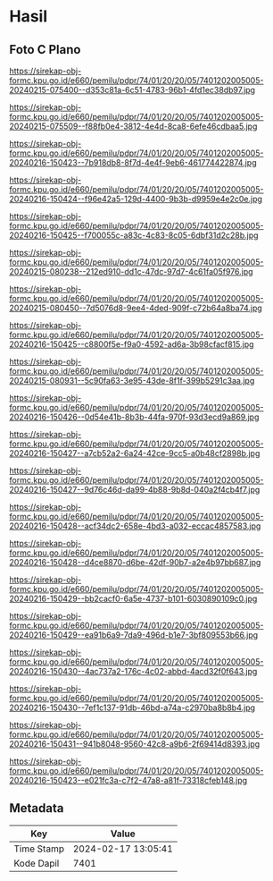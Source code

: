 # Hasil

## Foto C Plano

https://sirekap-obj-formc.kpu.go.id/e660/pemilu/pdpr/74/01/20/20/05/7401202005005-20240215-075400--d353c81a-6c51-4783-96b1-4fd1ec38db97.jpg

https://sirekap-obj-formc.kpu.go.id/e660/pemilu/pdpr/74/01/20/20/05/7401202005005-20240215-075509--f88fb0e4-3812-4e4d-8ca8-6efe46cdbaa5.jpg

https://sirekap-obj-formc.kpu.go.id/e660/pemilu/pdpr/74/01/20/20/05/7401202005005-20240216-150423--7b918db8-8f7d-4e4f-9eb6-461774422874.jpg

https://sirekap-obj-formc.kpu.go.id/e660/pemilu/pdpr/74/01/20/20/05/7401202005005-20240216-150424--f96e42a5-129d-4400-9b3b-d9959e4e2c0e.jpg

https://sirekap-obj-formc.kpu.go.id/e660/pemilu/pdpr/74/01/20/20/05/7401202005005-20240216-150425--f700055c-a83c-4c83-8c05-6dbf31d2c28b.jpg

https://sirekap-obj-formc.kpu.go.id/e660/pemilu/pdpr/74/01/20/20/05/7401202005005-20240215-080238--212ed910-dd1c-47dc-97d7-4c61fa05f976.jpg

https://sirekap-obj-formc.kpu.go.id/e660/pemilu/pdpr/74/01/20/20/05/7401202005005-20240215-080450--7d5076d8-9ee4-4ded-909f-c72b64a8ba74.jpg

https://sirekap-obj-formc.kpu.go.id/e660/pemilu/pdpr/74/01/20/20/05/7401202005005-20240216-150425--c8800f5e-f9a0-4592-ad6a-3b98cfacf815.jpg

https://sirekap-obj-formc.kpu.go.id/e660/pemilu/pdpr/74/01/20/20/05/7401202005005-20240215-080931--5c90fa63-3e95-43de-8f1f-399b5291c3aa.jpg

https://sirekap-obj-formc.kpu.go.id/e660/pemilu/pdpr/74/01/20/20/05/7401202005005-20240216-150426--0d54e41b-8b3b-44fa-970f-93d3ecd9a869.jpg

https://sirekap-obj-formc.kpu.go.id/e660/pemilu/pdpr/74/01/20/20/05/7401202005005-20240216-150427--a7cb52a2-6a24-42ce-9cc5-a0b48cf2898b.jpg

https://sirekap-obj-formc.kpu.go.id/e660/pemilu/pdpr/74/01/20/20/05/7401202005005-20240216-150427--9d76c46d-da99-4b88-9b8d-040a2f4cb4f7.jpg

https://sirekap-obj-formc.kpu.go.id/e660/pemilu/pdpr/74/01/20/20/05/7401202005005-20240216-150428--acf34dc2-658e-4bd3-a032-eccac4857583.jpg

https://sirekap-obj-formc.kpu.go.id/e660/pemilu/pdpr/74/01/20/20/05/7401202005005-20240216-150428--d4ce8870-d6be-42df-90b7-a2e4b97bb687.jpg

https://sirekap-obj-formc.kpu.go.id/e660/pemilu/pdpr/74/01/20/20/05/7401202005005-20240216-150429--bb2cacf0-6a5e-4737-b101-6030890109c0.jpg

https://sirekap-obj-formc.kpu.go.id/e660/pemilu/pdpr/74/01/20/20/05/7401202005005-20240216-150429--ea91b6a9-7da9-496d-b1e7-3bf809553b66.jpg

https://sirekap-obj-formc.kpu.go.id/e660/pemilu/pdpr/74/01/20/20/05/7401202005005-20240216-150430--4ac737a2-176c-4c02-abbd-4acd32f0f643.jpg

https://sirekap-obj-formc.kpu.go.id/e660/pemilu/pdpr/74/01/20/20/05/7401202005005-20240216-150430--7ef1c137-91db-46bd-a74a-c2970ba8b8b4.jpg

https://sirekap-obj-formc.kpu.go.id/e660/pemilu/pdpr/74/01/20/20/05/7401202005005-20240216-150431--941b8048-9560-42c8-a9b6-2f69414d8393.jpg

https://sirekap-obj-formc.kpu.go.id/e660/pemilu/pdpr/74/01/20/20/05/7401202005005-20240216-150423--e021fc3a-c7f2-47a8-a81f-73318cfeb148.jpg


## Metadata

| Key        | Value               |
| ---------- | ------------------- |
| Time Stamp | 2024-02-17 13:05:41 |
| Kode Dapil | 7401                |



